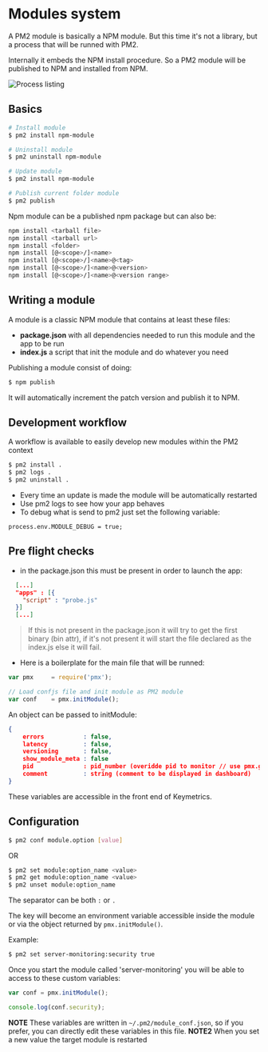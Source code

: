 
# Modules system

A PM2 module is basically a NPM module. But this time it's not a library, but a process that will be runned with PM2.

Internally it embeds the NPM install procedure. So a PM2 module will be published to NPM and installed from NPM.

![Process listing](https://github.com/unitech/pm2/raw/master/pres/pm2-module.png)

## Basics

```bash
# Install module
$ pm2 install npm-module

# Uninstall module
$ pm2 uninstall npm-module

# Update module
$ pm2 install npm-module

# Publish current folder module
$ pm2 publish
```

Npm module can be a published npm package but can also be:

```bash
npm install <tarball file>
npm install <tarball url>
npm install <folder>
npm install [@<scope>/]<name>
npm install [@<scope>/]<name>@<tag>
npm install [@<scope>/]<name>@<version>
npm install [@<scope>/]<name>@<version range>
```

## Writing a module

A module is a classic NPM module that contains at least these files:
- **package.json** with all dependencies needed to run this module and the app to be run
- **index.js** a script that init the module and do whatever you need

Publishing a module consist of doing:

```bash
$ npm publish
```

It will automatically increment the patch version and publish it to NPM.

## Development workflow

A workflow is available to easily develop new modules within the PM2 context

```bash
$ pm2 install .
$ pm2 logs .
$ pm2 uninstall .
```

- Every time an update is made the module will be automatically restarted
- Use pm2 logs to see how your app behaves
- To debug what is send to pm2 just set the following variable:

```
process.env.MODULE_DEBUG = true;
```

## Pre flight checks

- in the package.json this must be present in order to launch the app:

```json
  [...]
  "apps" : [{
    "script" : "probe.js"
  }]
  [...]
```

> If this is not present in the package.json it will try to get the first binary (bin attr), if it's not present it will start the file declared as the index.js else it will fail.

- Here is a boilerplate for the main file that will be runned:

```javascript
var pmx     = require('pmx');

// Load confjs file and init module as PM2 module
var conf    = pmx.initModule();
```

An object can be passed to initModule:

```json
{
    errors           : false,
    latency          : false,
    versioning       : false,
    show_module_meta : false
    pid              : pid_number (overidde pid to monitor // use pmx.getPID(FILE)),
    comment          : string (comment to be displayed in dashboard)
}
```

These variables are accessible in the front end of Keymetrics.

## Configuration

```bash
$ pm2 conf module.option [value]
```

OR

```bash
$ pm2 set module:option_name <value>
$ pm2 get module:option_name <value>
$ pm2 unset module:option_name
```

The separator can be both `:` or `.`

The key will become an environment variable accessible inside the module or via the object returned by `pmx.initModule()`.

Example:

```bash
$ pm2 set server-monitoring:security true
```

Once you start the module called 'server-monitoring' you will be able to access to these custom variables:

```javascript
var conf = pmx.initModule();

console.log(conf.security);
```

**NOTE** These variables are written in `~/.pm2/module_conf.json`, so if you prefer, you can directly edit these variables in this file.
**NOTE2** When you set a new value the target module is restarted
